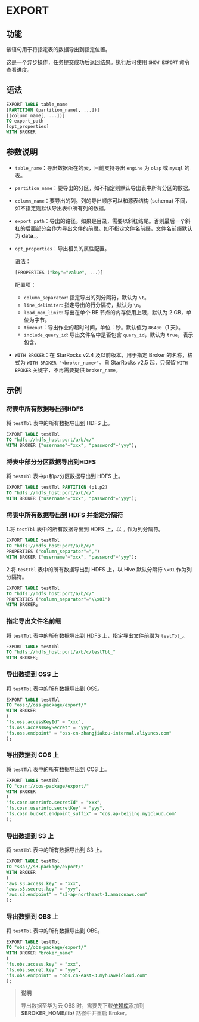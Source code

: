 # EXPORT

## 功能

该语句用于将指定表的数据导出到指定位置。

这是一个异步操作，任务提交成功后返回结果。执行后可使用 `SHOW EXPORT` 命令查看进度。

## 语法

```sql
EXPORT TABLE table_name
[PARTITION (partition_name[, ...])]
[(column_name[, ...])]
TO export_path
[opt_properties]
WITH BROKER
```

## 参数说明

- `table_name`：导出数据所在的表，目前支持导出 `engine` 为 `olap` 或 `mysql` 的表。
- `partition_name`：要导出的分区，如不指定则默认导出表中所有分区的数据。
- `column_name`：要导出的列。列的导出顺序可以和源表结构 (schema) 不同，如不指定则默认导出表中所有列的数据。
- `export_path`：导出的路径。如果是目录，需要以斜杠结尾。否则最后一个斜杠的后面部分会作为导出文件的前缀。如不指定文件名前缀，文件名前缀默认为 **data_**。
- `opt_properties`：导出相关的属性配置。

    语法：

    ```sql
    [PROPERTIES ("key"="value", ...)]
    ```

    配置项：
  - `column_separator`: 指定导出的列分隔符，默认为 `\t`。
  - `line_delimiter`: 指定导出的行分隔符，默认为 `\n`。
  - `load_mem_limit`: 导出在单个 BE 节点的内存使用上限，默认为 2 GB，单位为字节。
  - `timeout`：导出作业的超时时间，单位：秒。默认值为 `86400`（1 天）。
  - `include_query_id`: 导出文件名中是否包含 `query_id`，默认为 `true`，表示包含。

- `WITH BROKER`：在 StarRocks v2.4 及以前版本，用于指定 Broker 的名称，格式为 `WITH BROKER "<broker_name>"`。自 StarRocks v2.5 起，只保留 `WITH BROKER` 关键字，不再需要提供 `broker_name`。

## 示例

### 将表中所有数据导出到HDFS

将 `testTbl` 表中的所有数据导出到 HDFS 上。

```sql
EXPORT TABLE testTbl 
TO "hdfs://hdfs_host:port/a/b/c/" 
WITH BROKER ("username"="xxx", "password"="yyy");
```

### 将表中部分分区数据导出到HDFS

将 `testTbl` 表中`p1`和`p2`分区数据导出到 HDFS 上。

```sql
EXPORT TABLE testTbl PARTITION (p1,p2) 
TO "hdfs://hdfs_host:port/a/b/c/" 
WITH BROKER ("username"="xxx", "password"="yyy");
```

### 将表中所有数据导出到 HDFS 并指定分隔符

1.将 `testTbl` 表中的所有数据导出到 HDFS 上，以 `,` 作为列分隔符。

```sql
EXPORT TABLE testTbl 
TO "hdfs://hdfs_host:port/a/b/c/" 
PROPERTIES ("column_separator"=",") 
WITH BROKER ("username"="xxx", "password"="yyy");
```

2.将 `testTbl` 表中的所有数据导出到 HDFS 上，以 Hive 默认分隔符 `\x01` 作为列分隔符。

```sql
EXPORT TABLE testTbl 
TO "hdfs://hdfs_host:port/a/b/c/" 
PROPERTIES ("column_separator"="\\x01") 
WITH BROKER;
```

### 指定导出文件名前缀

将 `testTbl` 表中的所有数据导出到 HDFS 上，指定导出文件前缀为 `testTbl_`。

```sql
EXPORT TABLE testTbl 
TO "hdfs://hdfs_host:port/a/b/c/testTbl_" 
WITH BROKER;
```

### 导出数据到 OSS 上

将 `testTbl` 表中的所有数据导出到 OSS。

```sql
EXPORT TABLE testTbl 
TO "oss://oss-package/export/"
WITH BROKER
(
"fs.oss.accessKeyId" = "xxx",
"fs.oss.accessKeySecret" = "yyy",
"fs.oss.endpoint" = "oss-cn-zhangjiakou-internal.aliyuncs.com"
);
```

### 导出数据到 COS 上

将 `testTbl` 表中的所有数据导出到 COS 上。

```sql
EXPORT TABLE testTbl 
TO "cosn://cos-package/export/"
WITH BROKER
(
"fs.cosn.userinfo.secretId" = "xxx",
"fs.cosn.userinfo.secretKey" = "yyy",
"fs.cosn.bucket.endpoint_suffix" = "cos.ap-beijing.myqcloud.com"
);
```

### 导出数据到 S3 上

将 `testTbl` 表中的所有数据导出到 S3 上。

```sql
EXPORT TABLE testTbl 
TO "s3a://s3-package/export/"
WITH BROKER
(
"aws.s3.access.key" = "xxx",
"aws.s3.secret.key" = "yyy",
"aws.s3.endpoint" = "s3-ap-northeast-1.amazonaws.com"
);
```

### 导出数据到 OBS 上

将 `testTbl` 表中的所有数据导出到 OBS。

```sql
EXPORT TABLE testTbl 
TO "obs://obs-package/export/"
WITH BROKER "broker_name"
(
"fs.obs.access.key" = "xxx",
"fs.obs.secret.key" = "yyy",
"fs.obs.endpoint" = "obs.cn-east-3.myhuaweicloud.com"
);
```

> **说明**
>
> 导出数据至华为云 OBS 时，需要先下载[依赖库](https://github.com/huaweicloud/obsa-hdfs/releases/download/v45/hadoop-huaweicloud-2.8.3-hw-45.jar)添加到 **$BROKER_HOME/lib/** 路径中并重启 Broker。
